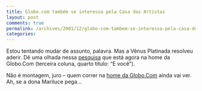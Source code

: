 ```yaml
---
title: Globo.com também se interessa pela Casa dos Artistas
layout: post
comments: true
permalink: /archives/2001/12/globo-com-tambem-se-interessa-pela-casa-dos-artistas.html
categories:
---
```

Estou tentando mudar de assunto, palavra. Mas a Vênus Platinada resolveu aderir. Dê uma olhada nessa [pesquisa][1] que está agora na home da Globo.Com (terceira coluna, quarto título: &#8220;E você&#8221;).

Não é montagem, juro &#8211; quem correr na <a href=http://www.globo.com >home da Globo.Com</a> ainda vai ver. Ah, se a dona Mariluce pega&#8230;

 [1]: //chester.me/img/blig/evoce.jpg
